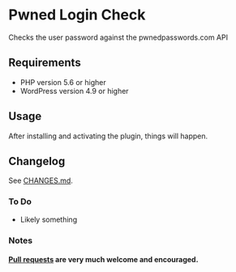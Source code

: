 # Pwned Login Check
Checks the user password against the pwnedpasswords.com API

## Requirements

* PHP version 5.6 or higher
* WordPress version 4.9 or higher

## Usage

After installing and activating the plugin, things will happen.

## Changelog
See [CHANGES.md](CHANGES.md).

### To Do
* Likely something

### Notes

#### [Pull requests](https://github.com/norcross/pwned-login-check/pulls) are very much welcome and encouraged.
